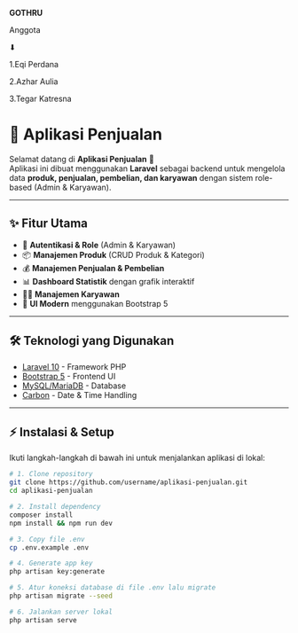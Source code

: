 
**GOTHRU**



Anggota 

   ⬇


1.Eqi Perdana



2.Azhar Aulia



3.Tegar Katresna

# 🚀 Aplikasi Penjualan

Selamat datang di **Aplikasi Penjualan** 🎉  
Aplikasi ini dibuat menggunakan **Laravel** sebagai backend untuk mengelola data **produk, penjualan, pembelian, dan karyawan** dengan sistem role-based (Admin & Karyawan).  

---

## ✨ Fitur Utama
- 🔑 **Autentikasi & Role** (Admin & Karyawan)
- 📦 **Manajemen Produk** (CRUD Produk & Kategori)
- 💰 **Manajemen Penjualan & Pembelian**
- 📊 **Dashboard Statistik** dengan grafik interaktif
- 👨‍💼 **Manajemen Karyawan**
- 🎨 **UI Modern** menggunakan Bootstrap 5

---

## 🛠️ Teknologi yang Digunakan
- [Laravel 10](https://laravel.com/) - Framework PHP
- [Bootstrap 5](https://getbootstrap.com/) - Frontend UI
- [MySQL/MariaDB](https://www.mysql.com/) - Database
- [Carbon](https://carbon.nesbot.com/) - Date & Time Handling

---

## ⚡ Instalasi & Setup

Ikuti langkah-langkah di bawah ini untuk menjalankan aplikasi di lokal:

```bash
# 1. Clone repository
git clone https://github.com/username/aplikasi-penjualan.git
cd aplikasi-penjualan

# 2. Install dependency
composer install
npm install && npm run dev

# 3. Copy file .env
cp .env.example .env

# 4. Generate app key
php artisan key:generate

# 5. Atur koneksi database di file .env lalu migrate
php artisan migrate --seed

# 6. Jalankan server lokal
php artisan serve
